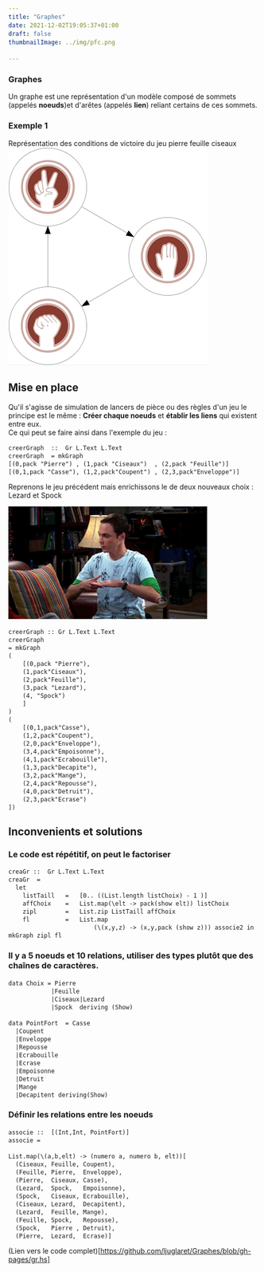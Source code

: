```yaml
---
title: "Graphes"
date: 2021-12-02T19:05:37+01:00
draft: false
thumbnailImage: ../img/pfc.png

---
```


### Graphes 
Un graphe est une représentation d'un modèle composé de sommets (appelés **noeuds**)et d'arêtes (appelés **lien**) reliant certains de ces sommets.

### Exemple 1 
Représentation des conditions de victoire du jeu pierre feuille ciseaux
![exp](pfc/pfc.jpg)



## Mise en place
Qu'il s'agisse de simulation de lancers de pièce ou des règles d'un jeu le principe est le même : **Créer chaque noeuds** et **établir les liens** qui existent entre eux.   
Ce qui peut se faire ainsi dans l'exemple du jeu : 
```
creerGraph  ::  Gr L.Text L.Text
creerGraph  = mkGraph
[(0,pack "Pierre") , (1,pack "Ciseaux")  , (2,pack "Feuille")]
[(0,1,pack "Casse"), (1,2,pack"Coupent") , (2,3,pack"Enveloppe")]
```

Reprenons le jeu précédent mais enrichissons le de deux nouveaux choix : Lezard et Spock   

![gif](pfc/sheldon.gif)

```
creerGraph :: Gr L.Text L.Text
creerGraph
= mkGraph
(
    [(0,pack "Pierre"),
    (1,pack"Ciseaux"),
    (2,pack"Feuille"),
    (3,pack "Lezard"),
    (4, "Spock")
    ]
)
(
    [(0,1,pack"Casse"),
    (1,2,pack"Coupent"),
    (2,0,pack"Enveloppe"),
    (3,4,pack"Empoisonne"),
    (4,1,pack"Ecrabouille"),
    (1,3,pack"Decapite"),
    (3,2,pack"Mange"),
    (2,4,pack"Repousse"),
    (4,0,pack"Detruit"),
    (2,3,pack"Ecrase")
])
```


## Inconvenients et solutions
### Le code est répétitif, on peut le factoriser

```
creaGr ::  Gr L.Text L.Text
creaGr  = 
  let
    listTaill   =   [0.. ((List.length listChoix) - 1 )]
    affChoix    =   List.map(\elt -> pack(show elt)) listChoix 
    zipl        =   List.zip ListTaill affChoix
    fl          =   List.map
                        (\(x,y,z) -> (x,y,pack (show z))) associe2 in mkGraph zipl fl
```

### Il y a 5 noeuds et 10 relations, utiliser des types plutôt que des chaînes de caractères. 

``` 
data Choix = Pierre 
            |Feuille
            |Ciseaux|Lezard
            |Spock  deriving (Show)

data PointFort  = Casse 
  |Coupent 
  |Enveloppe  
  |Repousse 
  |Ecrabouille 
  |Ecrase 
  |Empoisonne  
  |Detruit  
  |Mange 
  |Decapitent deriving(Show)
```

### Définir les relations entre les noeuds
```
associe ::  [(Int,Int, PointFort)]
associe = 

List.map(\(a,b,elt) -> (numero a, numero b, elt))[
  (Ciseaux, Feuille, Coupent),
  (Feuille, Pierre,  Enveloppe),
  (Pierre,  Ciseaux, Casse),
  (Lezard,  Spock,   Empoisonne),
  (Spock,   Ciseaux, Ecrabouille),
  (Ciseaux, Lezard,  Decapitent),
  (Lezard,  Feuille, Mange),
  (Feuille, Spock,   Repousse),
  (Spock,   Pierre , Detruit),
  (Pierre,  Lezard,  Ecrase)]
``` 
(Lien vers le code complet)[https://github.com/ljuglaret/Graphes/blob/gh-pages/gr.hs]



